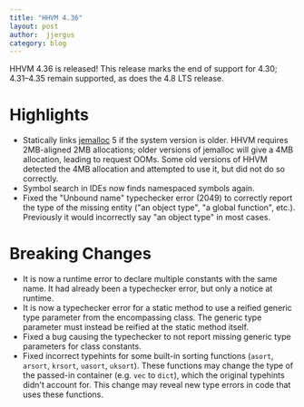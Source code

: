 ```yaml
---
title: "HHVM 4.36"
layout: post
author:  jjergus
category: blog
---
```


HHVM 4.36 is released! This release marks the end of support for 4.30;
4.31&ndash;4.35 remain supported, as does the 4.8 LTS release.

# Highlights

- Statically links [jemalloc](http://jemalloc.net/) 5 if the system version is
  older. HHVM requires 2MB-aligned 2MB allocations; older versions of jemalloc
  will give a 4MB allocation, leading to request OOMs. Some old versions of HHVM
  detected the 4MB allocation and attempted to use it, but did not do so
  correctly.
- Symbol search in IDEs now finds namespaced symbols again.
- Fixed the "Unbound name" typechecker error (2049) to correctly report the type
  of the missing entity ("an object type", "a global function", etc.).
  Previously it would incorrectly say "an object type" in most cases.

# Breaking Changes

- It is now a runtime error to declare multiple constants with the same name.
  It had already been a typechecker error, but only a notice at runtime.
- It is now a typechecker error for a static method to use a reified generic
  type parameter from the encompassing class. The generic type parameter must
  instead be reified at the static method itself.
- Fixed a bug causing the typechecker to not report missing generic type
  parameters for class constants.
- Fixed incorrect typehints for some built-in sorting functions (`asort`,
  `arsort`, `krsort`, `uasort`, `uksort`). These functions may change the type
  of the passed-in container (e.g. `vec` to `dict`), which the original
  typehints didn't account for. This change may reveal new type errors in code
  that uses these functions.
